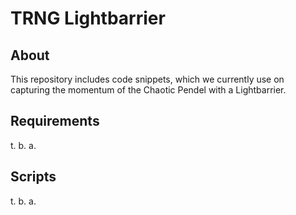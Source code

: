 # TRNG Lightbarrier

## About
This repository includes code snippets, which we currently use on capturing the momentum of the Chaotic Pendel with a Lightbarrier.

## Requirements
t. b. a.

## Scripts
t. b. a.